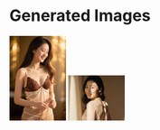 # Generated Images



<img src="2025_09_22_01.webp" width="100"/> <img src="2025_09_22_02.webp" width="100"/>